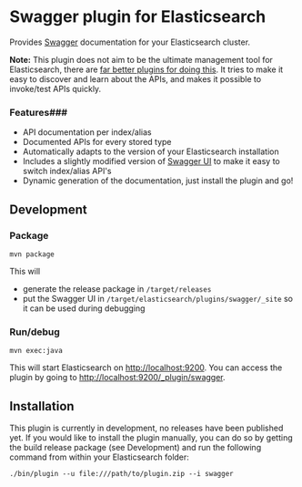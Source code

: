 Swagger plugin for Elasticsearch
================================
Provides [Swagger](http://swagger.io/) documentation for your Elasticsearch cluster.

__Note:__ This plugin does not aim to be the ultimate management tool for Elasticsearch, there are [far better plugins for doing this](http://www.elasticsearch.org/guide/en/elasticsearch/reference/current/modules-plugins.html#known-plugins). It tries to make it easy to discover and learn about the APIs, and makes it possible to invoke/test APIs quickly.

### Features###
* API documentation per index/alias
* Documented APIs for every stored type
* Automatically adapts to the version of your Elasticsearch installation
* Includes a slightly modified version of [Swagger UI](https://github.com/swagger-api/swagger-ui) to make it easy to switch index/alias API's
* Dynamic generation of the documentation, just install the plugin and go!
 

Development
-----------
### Package ###
```
mvn package
```
This will 
* generate the release package in ```/target/releases```
* put the Swagger UI in ```/target/elasticsearch/plugins/swagger/_site``` so it can be used during debugging

### Run/debug ###
```
mvn exec:java
```
This will start Elasticsearch on [http://localhost:9200](http://localhost:9200). You can access the plugin by going to [http://localhost:9200/_plugin/swagger](http://localhost:9200/_plugin/swagger).

Installation
------------
This plugin is currently in development, no releases have been published yet. If you would like to install the plugin manually, you can do so by getting the build release package (see Development) and run the following command from within your Elasticsearch folder:

```
./bin/plugin --u file:///path/to/plugin.zip --i swagger 
```
 

